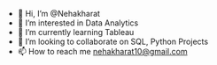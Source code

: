 - 👋 Hi, I’m @Nehakharat
- 👀 I’m interested in Data Analytics
- 🌱 I’m currently learning Tableau
- 💞️ I’m looking to collaborate on SQL, Python Projects
- 📫 How to reach me nehakharat10@gmail.com

<!---
Nehakharat/Nehakharat is a ✨ special ✨ repository because its `README.md` (this file) appears on your GitHub profile.
You can click the Preview link to take a look at your changes.
--->
